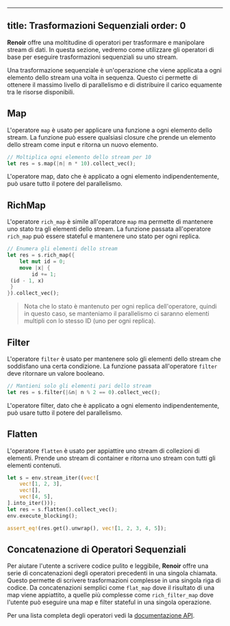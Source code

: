 
---
title: Trasformazioni Sequenziali
order: 0
---

**Renoir** offre una moltitudine di operatori per trasformare e manipolare stream di dati. In questa sezione, vedremo come utilizzare gli operatori di base per eseguire trasformazioni sequenziali su uno stream.

Una trasformazione sequenziale è un'operazione che viene applicata a ogni elemento dello stream una volta in sequenza. Questo ci permette di ottenere il massimo livello di parallelismo e di distribuire il carico equamente tra le risorse disponibili.

## Map
L'operatore `map` è usato per applicare una funzione a ogni elemento dello stream. La funzione può essere qualsiasi closure che prende un elemento dello stream come input e ritorna un nuovo elemento.

```rust
// Moltiplica ogni elemento dello stream per 10
let res = s.map(|n| n * 10).collect_vec();
```
L'operatore map, dato che è applicato a ogni elemento indipendentemente, può usare tutto il potere del parallelismo.

## RichMap
L'operatore `rich_map` è simile all'operatore `map` ma permette di mantenere uno stato tra gli elementi dello stream. La funzione passata all'operatore `rich_map` può essere stateful e mantenere uno stato per ogni replica.

```rust
// Enumera gli elementi dello stream
let res = s.rich_map({
    let mut id = 0;
    move |x| {
        id += 1;
 (id - 1, x)
 }
}).collect_vec();
```
> Nota che lo stato è mantenuto per ogni replica dell'operatore, quindi in questo caso, se manteniamo il parallelismo ci saranno elementi multipli con lo stesso ID (uno per ogni replica).

## Filter
L'operatore `filter` è usato per mantenere solo gli elementi dello stream che soddisfano una certa condizione. La funzione passata all'operatore `filter` deve ritornare un valore booleano.

```rust
// Mantieni solo gli elementi pari dello stream
let res = s.filter(|&n| n % 2 == 0).collect_vec();
```
L'operatore filter, dato che è applicato a ogni elemento indipendentemente, può usare tutto il potere del parallelismo.

## Flatten
L'operatore `flatten` è usato per appiattire uno stream di collezioni di elementi. Prende uno stream di container e ritorna uno stream con tutti gli elementi contenuti.

```rust
let s = env.stream_iter((vec![
    vec![1, 2, 3],
    vec![],
    vec![4, 5],
].into_iter()));
let res = s.flatten().collect_vec();
env.execute_blocking();

assert_eq!(res.get().unwrap(), vec![1, 2, 3, 4, 5]);
```

## Concatenazione di Operatori Sequenziali
Per aiutare l'utente a scrivere codice pulito e leggibile, **Renoir** offre una serie di concatenazioni degli operatori precedenti in una singola chiamata. Questo permette di scrivere trasformazioni complesse in una singola riga di codice.
Da concatenazioni semplici come `flat_map` dove il risultato di una map viene appiattito, a quelle più complesse come `rich_filter_map` dove l'utente può eseguire una map e filter stateful in una singola operazione.

Per una lista completa degli operatori vedi la [documentazione API](https://docs.rs/renoir/latest/renoir/struct.Stream.html).